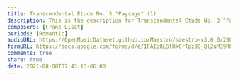 ```yaml
---
title: Transcendental Etude No. 3 "Paysage" (1)
description: This is the description for Transcendental Etude No. 3 "Paysage" by Franz Liszt
composers: [Franz Liszt]
periods: [Romantic]
audioURL: https://OpenMusicDataset.github.io/Maestro/maestro-v3.0.0/2008/MIDI-Unprocessed_04_R3_2008_01-07_ORIG_MID--AUDIO_04_R3_2008_wav--3.midi
formURL: https://docs.google.com/forms/d/e/1FAIpQLSfHkCrTpz9D_Ql2uM39Rbkmvk7KHjSlwENX-rKMZPqnlhX75w/viewform
comments: true
share: true
date: 2021-08-08T07:43:13-06:00
---
```

